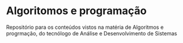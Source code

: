 # Algoritomos e programação
Repositório para os conteúdos vistos na matéria de Algoritmos e progrmação, do tecnólogo de Análise e Desenvolvimento de Sistemas 
